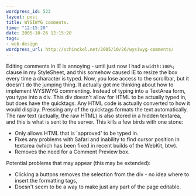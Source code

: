 ```yaml
--- 
wordpress_id: 523
layout: post
title: WYSIWYG comments.
time: "12:15:20"
date: 2005-10-26 12:15:20
tags: 
- web-design
wordpress_url: http://schinckel.net/2005/10/26/wysiwyg-comments/
---
```

Editing comments in IE is annoying - until just now I had a `width:100%;` clause in my StyleSheet, and this somehow caused IE to resize the box every time a character is typed. Now, you lose access to the scrollbar, but it doesn't do the jumping thing. It actually got me thinking about how to implement WYSIWYG commenting. Instead of typing into a TextArea form, you type into a div. This div doesn't allow for HTML to be actually typed in, but does have the quicktags. Any HTML code is actually converted to how it would display. Pressing any of the quicktags formats the text automatically. The raw text (actually, the raw HTML) is also stored in a hidden textarea, and this is what is sent to the server. This kills a few birds with one stone: 

  * Only allows HTML that is 'approved' to be typed in.
  * Fixes any problems with Safari and inability to find cursor position in textarea (which has been fixed in recent builds of the WebKit, btw).
  * Removes the need for a Comment Preview box.

Potential problems that may appear (this may be extended): 

  * Clicking a buttons removes the selection from the div - no idea where to insert the formatting tags,
  * Doesn't seem to be a way to make just any part of the page editable.
